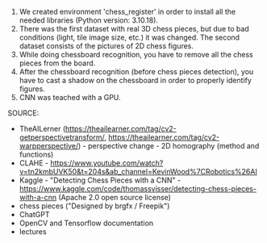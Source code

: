 1. We created environment 'chess_register' in order to install all the needed libraries (Python version: 3.10.18).
2. There was the first dataset with real 3D chess pieces, but due to bad conditions (light, tile image size, etc.) it was changed. The second dataset consists of the pictures of 2D chess figures.
3. While doing chessboard recognition, you have to remove all the chess pieces from the board.
4. After the chessboard recognition (before chess pieces detection), you have to cast a shadow on the chessboard in order to properly identify figures.
5. CNN was teached with a GPU.

SOURCE:
- TheAILerner (https://theailearner.com/tag/cv2-getperspectivetransform/, https://theailearner.com/tag/cv2-warpperspective/) - perspective change - 2D homography (method and functions)
- CLAHE - https://www.youtube.com/watch?v=tn2kmbUVK50&t=204s&ab_channel=KevinWood%7CRobotics%26AI
- Kaggle - "Detecting Chess Pieces with a CNN" - https://www.kaggle.com/code/thomassvisser/detecting-chess-pieces-with-a-cnn (Apache 2.0 open source license)
- chess pieces ("Designed by brgfx / Freepik")
- ChatGPT
- OpenCV and Tensorflow documentation
- lectures